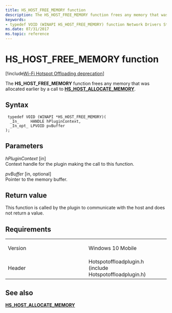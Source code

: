 ```yaml
---
title: HS_HOST_FREE_MEMORY function
description: The HS_HOST_FREE_MEMORY function frees any memory that was allocated earlier by a call to HS_HOST_ALLOCATE_MEMORY.
keywords: 
- typedef VOID (WINAPI HS_HOST_FREE_MEMORY) function Network Drivers Starting with Windows Vista
ms.date: 07/31/2017
ms.topic: reference
---
```


# HS\_HOST\_FREE\_MEMORY function

[!include[Wi-Fi Hotspot Offloading deprecation](../includes/wi-fi-hotspot-offloading-deprecation.md)]


The **HS\_HOST\_FREE\_MEMORY** function frees any memory that was allocated earlier by a call to [**HS\_HOST\_ALLOCATE\_MEMORY**](hs-host-allocate-memory.md).

## Syntax

```ManagedCPlusPlus
 typedef VOID (WINAPI *HS_HOST_FREE_MEMORY)(
  _In_     HANDLE hPluginContext,
  _In_opt_ LPVOID pvBuffer
);
```

## Parameters

*hPluginContext* \[in\]  
Context handle for the plugin making the call to this function.

*pvBuffer* \[in, optional\]  
Pointer to the memory buffer.

## Return value

This function is called by the plugin to communicate with the host and does not return a value.

## Requirements

<table>
<colgroup>
<col width="50%" />
<col width="50%" />
</colgroup>
<tbody>
<tr class="odd">
<td><p>Version</p></td>
<td><p>Windows 10 Mobile</p></td>
</tr>
<tr class="even">
<td><p>Header</p></td>
<td>Hotspotoffloadplugin.h (include Hotspotoffloadplugin.h)</td>
</tr>
</tbody>
</table>

## See also


[**HS\_HOST\_ALLOCATE\_MEMORY**](hs-host-allocate-memory.md)

 

 




